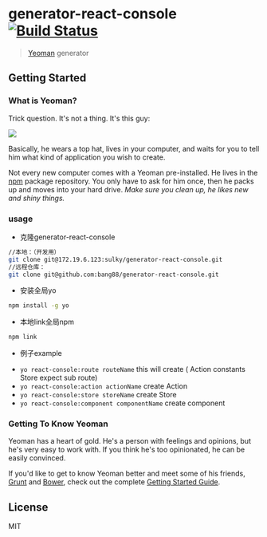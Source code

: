 # generator-react-console [![Build Status](https://secure.travis-ci.org/bang88/generator-react-console.png?branch=master)](https://travis-ci.org/bang88/generator-react-console)

> [Yeoman](http://yeoman.io) generator


## Getting Started

### What is Yeoman?

Trick question. It's not a thing. It's this guy:

![](http://i.imgur.com/JHaAlBJ.png)

Basically, he wears a top hat, lives in your computer, and waits for you to tell him what kind of application you wish to create.

Not every new computer comes with a Yeoman pre-installed. He lives in the [npm](https://npmjs.org) package repository. You only have to ask for him once, then he packs up and moves into your hard drive. *Make sure you clean up, he likes new and shiny things.*


### usage

* 克隆generator-react-console
```bash
//本地：（开发用）
git clone git@172.19.6.123:sulky/generator-react-console.git 
//远程仓库：
git clone git@github.com:bang88/generator-react-console.git  
```

* 安装全局yo
```bash
npm install -g yo
```

* 本地link全局npm
```bash
npm link 
```

* 例子example

- `yo react-console:route routeName` this will create ( Action constants Store expect sub route)
- `yo react-console:action actionName` create Action
- `yo react-console:store storeName` create Store
- `yo react-console:component componentName` create component



### Getting To Know Yeoman

Yeoman has a heart of gold. He's a person with feelings and opinions, but he's very easy to work with. If you think he's too opinionated, he can be easily convinced.

If you'd like to get to know Yeoman better and meet some of his friends, [Grunt](http://gruntjs.com) and [Bower](http://bower.io), check out the complete [Getting Started Guide](https://github.com/yeoman/yeoman/wiki/Getting-Started).


## License

MIT
